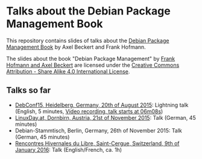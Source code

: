 Talks about the Debian Package Management Book
==============================================

This repository contains slides of talks about the
[Debian Package Management Book](http://www.dpmb.org/) by Axel Beckert
and Frank Hofmann.

<span xmlns:dct="http://purl.org/dc/terms/"
href="http://purl.org/dc/dcmitype/Text" property="dct:title"
rel="dct:type">The slides about the book "Debian Package
Management"</span> by <a xmlns:cc="http://creativecommons.org/ns#"
href="http://www.dpmb.org/" property="cc:attributionName"
rel="cc:attributionURL">Frank Hofmann and Axel Beckert</a> are licensed
under the <a rel="license"
href="http://creativecommons.org/licenses/by-sa/4.0/">Creative Commons
Attribution - Share Alike 4.0 International License</a>.

Talks so far
------------

* [DebConf15, Heidelberg, Germany, 20th of August 2015](https://summit.debconf.org/debconf15/meeting/359/lightning-talks/):
  Lightning talk (English, 5 minutes,
  [Video recording, talk starts at 06m08s](http://meetings-archive.debian.net/pub/debian-meetings/2015/debconf15/Lightning_talks_2.webm))
* [LinuxDay.at, Dornbirn, Austria, 21st of November 2015](http://www.linuxday.at/das-debian-paketmanagement-buch-%E2%80%93-blick-hinter-die-kulissen-eines-freien-buches):
  Talk (German, 45 minutes)
* Debian-Stammtisch, Berlin, Germany, 26th of November 2015:
  Talk (German, 45 minutes)
* [Rencontres Hivernales du Libre, Saint-Cergue, Switzerland, 9th of January 2016](https://rencontres.hivernal.es/programme/presentation/11/):
  Talk (English/French, ca. 1h)
